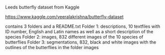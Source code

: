 Leeds butterfly dataset from Kaggle

https://www.kaggle.com/veeralakrishna/butterfly-dataset

contains 3 folders and a README.txt
Folder 1: descriptions, 10 textfiles with ID number, English and Latin names as well as a short description of the species
Folder 2: images, 832 different images of the 10 species of butterflies
Folder 3: segmentations, 832, black and white images with the outlines of the butterflies in the folder images
